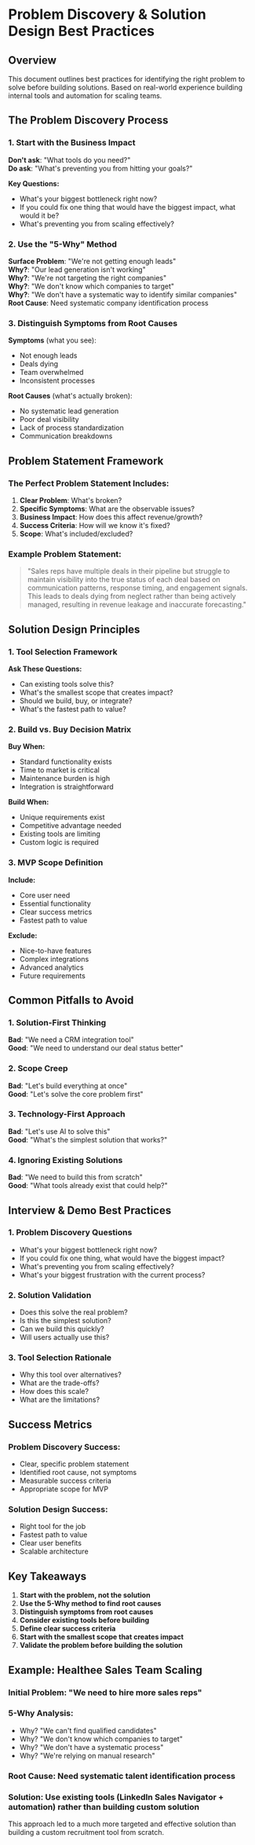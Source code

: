 # Problem Discovery & Solution Design Best Practices

## Overview
This document outlines best practices for identifying the right problem to solve before building solutions. Based on real-world experience building internal tools and automation for scaling teams.

## The Problem Discovery Process

### **1. Start with the Business Impact**
**Don't ask**: "What tools do you need?"  
**Do ask**: "What's preventing you from hitting your goals?"

**Key Questions:**
- What's your biggest bottleneck right now?
- If you could fix one thing that would have the biggest impact, what would it be?
- What's preventing you from scaling effectively?

### **2. Use the "5-Why" Method**
**Surface Problem**: "We're not getting enough leads"  
**Why?**: "Our lead generation isn't working"  
**Why?**: "We're not targeting the right companies"  
**Why?**: "We don't know which companies to target"  
**Why?**: "We don't have a systematic way to identify similar companies"  
**Root Cause**: Need systematic company identification process

### **3. Distinguish Symptoms from Root Causes**
**Symptoms** (what you see):
- Not enough leads
- Deals dying
- Team overwhelmed
- Inconsistent processes

**Root Causes** (what's actually broken):
- No systematic lead generation
- Poor deal visibility
- Lack of process standardization
- Communication breakdowns

## Problem Statement Framework

### **The Perfect Problem Statement Includes:**
1. **Clear Problem**: What's broken?
2. **Specific Symptoms**: What are the observable issues?
3. **Business Impact**: How does this affect revenue/growth?
4. **Success Criteria**: How will we know it's fixed?
5. **Scope**: What's included/excluded?

### **Example Problem Statement:**
> "Sales reps have multiple deals in their pipeline but struggle to maintain visibility into the true status of each deal based on communication patterns, response timing, and engagement signals. This leads to deals dying from neglect rather than being actively managed, resulting in revenue leakage and inaccurate forecasting."

## Solution Design Principles

### **1. Tool Selection Framework**
**Ask These Questions:**
- Can existing tools solve this?
- What's the smallest scope that creates impact?
- Should we build, buy, or integrate?
- What's the fastest path to value?

### **2. Build vs. Buy Decision Matrix**
**Buy When:**
- Standard functionality exists
- Time to market is critical
- Maintenance burden is high
- Integration is straightforward

**Build When:**
- Unique requirements exist
- Competitive advantage needed
- Existing tools are limiting
- Custom logic is required

### **3. MVP Scope Definition**
**Include:**
- Core user need
- Essential functionality
- Clear success metrics
- Fastest path to value

**Exclude:**
- Nice-to-have features
- Complex integrations
- Advanced analytics
- Future requirements

## Common Pitfalls to Avoid

### **1. Solution-First Thinking**
**Bad**: "We need a CRM integration tool"  
**Good**: "We need to understand our deal status better"

### **2. Scope Creep**
**Bad**: "Let's build everything at once"  
**Good**: "Let's solve the core problem first"

### **3. Technology-First Approach**
**Bad**: "Let's use AI to solve this"  
**Good**: "What's the simplest solution that works?"

### **4. Ignoring Existing Solutions**
**Bad**: "We need to build this from scratch"  
**Good**: "What tools already exist that could help?"

## Interview & Demo Best Practices

### **1. Problem Discovery Questions**
- What's your biggest bottleneck right now?
- If you could fix one thing, what would have the biggest impact?
- What's preventing you from scaling effectively?
- What's your biggest frustration with the current process?

### **2. Solution Validation**
- Does this solve the real problem?
- Is this the simplest solution?
- Can we build this quickly?
- Will users actually use this?

### **3. Tool Selection Rationale**
- Why this tool over alternatives?
- What are the trade-offs?
- How does this scale?
- What are the limitations?

## Success Metrics

### **Problem Discovery Success:**
- Clear, specific problem statement
- Identified root cause, not symptoms
- Measurable success criteria
- Appropriate scope for MVP

### **Solution Design Success:**
- Right tool for the job
- Fastest path to value
- Clear user benefits
- Scalable architecture

## Key Takeaways

1. **Start with the problem, not the solution**
2. **Use the 5-Why method to find root causes**
3. **Distinguish symptoms from root causes**
4. **Consider existing tools before building**
5. **Define clear success criteria**
6. **Start with the smallest scope that creates impact**
7. **Validate the problem before building the solution**

## Example: Healthee Sales Team Scaling

### **Initial Problem**: "We need to hire more sales reps"
### **5-Why Analysis**: 
- Why? "We can't find qualified candidates"
- Why? "We don't know which companies to target"
- Why? "We don't have a systematic process"
- Why? "We're relying on manual research"
### **Root Cause**: Need systematic talent identification process
### **Solution**: Use existing tools (LinkedIn Sales Navigator + automation) rather than building custom solution

This approach led to a much more targeted and effective solution than building a custom recruitment tool from scratch.

